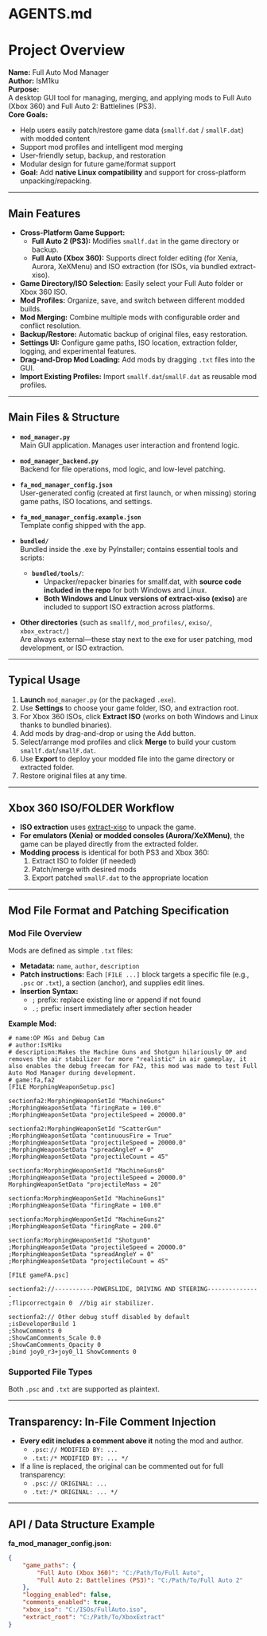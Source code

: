 # AGENTS.md

# Project Overview

**Name:** Full Auto Mod Manager  
**Author:** IsM1ku  
**Purpose:**  
A desktop GUI tool for managing, merging, and applying mods to Full Auto (Xbox 360) and Full Auto 2: Battlelines (PS3).  
**Core Goals:**  
- Help users easily patch/restore game data (`smallf.dat` / `smallF.dat`) with modded content  
- Support mod profiles and intelligent mod merging  
- User-friendly setup, backup, and restoration  
- Modular design for future game/format support  
- **Goal:** Add **native Linux compatibility** and support for cross-platform unpacking/repacking.

---

## Main Features

- **Cross-Platform Game Support:**  
  - **Full Auto 2 (PS3):** Modifies `smallf.dat` in the game directory or backup.
  - **Full Auto (Xbox 360):** Supports direct folder editing (for Xenia, Aurora, XeXMenu) and ISO extraction (for ISOs, via bundled extract-xiso).
- **Game Directory/ISO Selection:** Easily select your Full Auto folder or Xbox 360 ISO.
- **Mod Profiles:** Organize, save, and switch between different modded builds.
- **Mod Merging:** Combine multiple mods with configurable order and conflict resolution.
- **Backup/Restore:** Automatic backup of original files, easy restoration.
- **Settings UI:** Configure game paths, ISO location, extraction folder, logging, and experimental features.
- **Drag-and-Drop Mod Loading:** Add mods by dragging `.txt` files into the GUI.
- **Import Existing Profiles:** Import `smallf.dat`/`smallF.dat` as reusable mod profiles.

---

## Main Files & Structure

- **`mod_manager.py`**  
  Main GUI application. Manages user interaction and frontend logic.

- **`mod_manager_backend.py`**  
  Backend for file operations, mod logic, and low-level patching.

- **`fa_mod_manager_config.json`**  
  User-generated config (created at first launch, or when missing) storing game paths, ISO locations, and settings.

- **`fa_mod_manager_config.example.json`**  
  Template config shipped with the app.

- **`bundled/`**  
  Bundled inside the .exe by PyInstaller; contains essential tools and scripts:
  - **`bundled/tools/`**:  
    - Unpacker/repacker binaries for smallf.dat, with **source code included in the repo** for both Windows and Linux.
    - **Both Windows and Linux versions of extract-xiso (exiso)** are included to support ISO extraction across platforms.

- **Other directories** (such as `smallf/`, `mod_profiles/`, `exiso/`, `xbox_extract/`)  
  Are always external—these stay next to the exe for user patching, mod development, or ISO extraction.

---

## Typical Usage

1. **Launch** `mod_manager.py` (or the packaged `.exe`).
2. Use **Settings** to choose your game folder, ISO, and extraction root.
3. For Xbox 360 ISOs, click **Extract ISO** (works on both Windows and Linux thanks to bundled binaries).
4. Add mods by drag-and-drop or using the Add button.
5. Select/arrange mod profiles and click **Merge** to build your custom `smallf.dat`/`smallF.dat`.
6. Use **Export** to deploy your modded file into the game directory or extracted folder.
7. Restore original files at any time.

---

## Xbox 360 ISO/FOLDER Workflow

- **ISO extraction** uses [extract-xiso](https://github.com/XboxDev/extract-xiso) to unpack the game.  
- **For emulators (Xenia) or modded consoles (Aurora/XeXMenu)**, the game can be played directly from the extracted folder.
- **Modding process** is identical for both PS3 and Xbox 360:  
  1. Extract ISO to folder (if needed)  
  2. Patch/merge with desired mods  
  3. Export patched `smallF.dat` to the appropriate location

---

## Mod File Format and Patching Specification

### Mod File Overview

Mods are defined as simple `.txt` files:

- **Metadata:** `name`, `author`, `description`
- **Patch instructions:** Each `[FILE ...]` block targets a specific file (e.g., `.psc` or `.txt`), a section (anchor), and supplies edit lines.
- **Insertion Syntax:**  
  - `;` prefix: replace existing line or append if not found  
  - `.;` prefix: insert immediately after section header

**Example Mod:**
```
# name:OP MGs and Debug Cam
# author:IsM1ku
# description:Makes the Machine Guns and Shotgun hilariously OP and removes the air stabilizer for more "realistic" in air gameplay, it also enables the debug freecam for FA2, this mod was made to test Full Auto Mod Manager during development.
# game:fa,fa2
[FILE MorphingWeaponSetup.psc]

sectionfa2:MorphingWeaponSetId "MachineGuns"
;MorphingWeaponSetData "firingRate = 100.0"
;MorphingWeaponSetData "projectileSpeed = 20000.0"

sectionfa2:MorphingWeaponSetId "ScatterGun"
;MorphingWeaponSetData "continuousFire = True"
;MorphingWeaponSetData "projectileSpeed = 20000.0"
;MorphingWeaponSetData "spreadAngleY = 0"
;MorphingWeaponSetData "projectileCount = 45"

sectionfa:MorphingWeaponSetId "MachineGuns0"
;MorphingWeaponSetData "projectileSpeed = 20000.0"
MorphingWeaponSetData "projectileMass = 20"

sectionfa:MorphingWeaponSetId "MachineGuns1"
;MorphingWeaponSetData "firingRate = 100.0"

sectionfa:MorphingWeaponSetId "MachineGuns2"
;MorphingWeaponSetData "firingRate = 200.0"

sectionfa:MorphingWeaponSetId "Shotgun0"
;MorphingWeaponSetData "projectileSpeed = 20000.0"
;MorphingWeaponSetData "spreadAngleY = 0"
;MorphingWeaponSetData "projectileCount = 45"

[FILE gameFA.psc]

sectionfa2://-----------POWERSLIDE, DRIVING AND STEERING--------------- 
;flipcorrectgain 0	//big air stabilizer.

sectionfa2:// Other debug stuff disabled by default
;isDeveloperBuild 1
;ShowComments 0
;ShowCamComments_Scale 0.0
;ShowCamComments_Opacity 0
;bind joy0_r3+joy0_l1 ShowComments 0
```

### Supported File Types

Both `.psc` and `.txt` are supported as plaintext.

---

## Transparency: In-File Comment Injection

- **Every edit includes a comment above it** noting the mod and author.
  - `.psc`: `// MODIFIED BY: ...`
  - `.txt`: `/* MODIFIED BY: ... */`
- If a line is replaced, the original can be commented out for full transparency:
  - `.psc`: `// ORIGINAL: ...`
  - `.txt`: `/* ORIGINAL: ... */`

---

## API / Data Structure Example

**fa_mod_manager_config.json:**
```json
{
    "game_paths": {
        "Full Auto (Xbox 360)": "C:/Path/To/Full Auto",
        "Full Auto 2: Battlelines (PS3)": "C:/Path/To/Full Auto 2"
    },
    "logging_enabled": false,
    "comments_enabled": true,
    "xbox_iso": "C:/ISOs/FullAuto.iso",
    "extract_root": "C:/Path/To/XboxExtract"
}
```